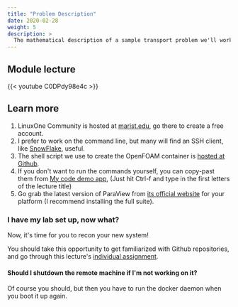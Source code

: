```yaml
---
title: "Problem Description"
date: 2020-02-28
weight: 5
description: >
  The mathematical description of a sample transport problem we'll work on
---
```


## Module lecture

{{< youtube C0DPdy98e4c >}}

## Learn more

1. LinuxOne Community is hosted at [marist.edu](https://linuxone.cloud.marist.edu/cloud/), go there to create a free account.
2. I prefer to work on the command line, but many will find an SSH client, like [SnowFlake](https://github.com/subhra74/snowflake), useful.
3. The shell script we use to create the OpenFOAM container is [hosted at Github](https://gist.githubusercontent.com/FoamScience/d661c0b270b940397f5ecd4fa5314015/raw/create-fe4-container.sh).
4. If you don't want to run the commands yourself, you can copy-past them from [My code demo app](https://github.com/FoamScience/CodeDemoApp), 
   (Just hit Ctrl-f and type in the first letters of the lecture title)
5. Go grab the latest version of ParaView from [its official website](https://www.paraview.org/download/) for your 
   platform (I recommend installing the full suite).

### I have my lab set up, now what?

Now, it's time for you to recon your new system!

You should take this opportunity to get familiarized with Github repositories, and go through
this lecture's [individual assignment](https://classroom.github.com/a/a6lQhg6d).

#### Should I shutdown the remote machine if I'm not working on it?

Of course you should, but then you have to run the docker daemon when you boot it up again.
